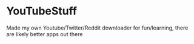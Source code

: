 # YouTubeStuff

Made my own Youtube/Twitter/Reddit downloader for fun/learning, there are likely better apps out there
